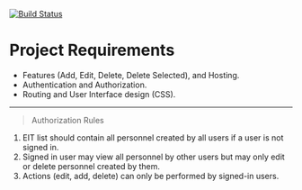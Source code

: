 [![Build Status](https://travis-ci.com/Usheninte/eit-xyz.svg?branch=master)](https://travis-ci.com/Usheninte/eit-xyz)

# Project Requirements

- Features (Add, Edit, Delete, Delete Selected), and Hosting.
- Authentication and Authorization.
- Routing and User Interface design (CSS).

---

> Authorization Rules

1. EIT list should contain all personnel created by all users if a user is not signed in.
2. Signed in user may view all personnel by other users but may only edit or delete personnel created by them.
3. Actions (edit, add, delete) can only be performed by signed-in users.
